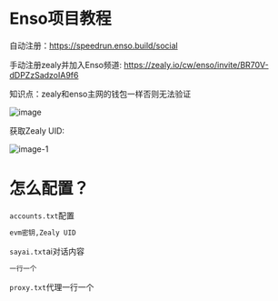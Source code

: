 # Enso项目教程
自动注册：https://speedrun.enso.build/social

手动注册zealy并加入Enso频道: https://zealy.io/cw/enso/invite/BR70V-dDPZzSadzoIA9f6

知识点：zealy和enso主网的钱包一样否则无法验证

![image](https://github.com/user-attachments/assets/d358e5ea-521d-4c22-939e-582da8b6e7df)



获取Zealy UID:

![image-1](https://github.com/user-attachments/assets/77dac351-20ca-436c-854b-5c3d5adf35e2)


# 怎么配置？
``accounts.txt``配置
```txt
evm密钥,Zealy UID
```

``sayai.txt``ai对话内容
```txt
一行一个
```

``proxy.txt``代理一行一个
